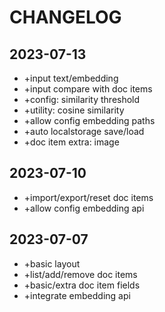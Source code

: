# CHANGELOG

## 2023-07-13

- +input text/embedding
- +input compare with doc items
- +config: similarity threshold
- +utility: cosine similarity
- +allow config embedding paths
- +auto localstorage save/load
- +doc item extra: image

## 2023-07-10

- +import/export/reset doc items
- +allow config embedding api

## 2023-07-07

- +basic layout
- +list/add/remove doc items
- +basic/extra doc item fields
- +integrate embedding api
